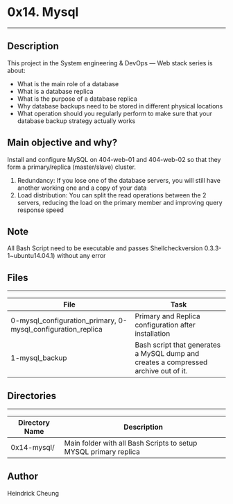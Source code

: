 # 0x14. Mysql
---
## Description

This project in the System engineering & DevOps ― Web stack series is about:
* What is the main role of a database
* What is a database replica
* What is the purpose of a database replica
* Why database backups need to be stored in different physical locations
* What operation should you regularly perform to make sure that your database backup strategy actually works

## Main objective and why?
Install and configure MySQL on 404-web-01 and 404-web-02 so that they form a primary/replica (master/slave) cluster.
1. Redundancy: If you lose one of the database servers, you will still have another working one and a copy of your data
2. Load distribution: You can split the read operations between the 2 servers, reducing the load on the primary member and improving query response speed

## Note
All Bash Script need to be executable and passes Shellcheckversion 0.3.3-1~ubuntu14.04.1) without any error

## Files
---
File|Task
---|---
0-mysql_configuration_primary, 0-mysql_configuration_replica | Primary and Replica configuration after installation
1-mysql_backup | Bash script that generates a MySQL dump and creates a compressed archive out of it.

## Directories
---
Directory Name | Description
---|---
0x14-mysql/ | Main folder with all Bash Scripts to setup MYSQL primary replica

## Author
Heindrick Cheung